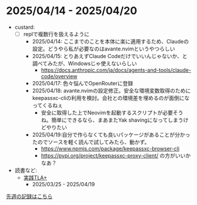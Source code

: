 # 2025/04/14 - 2025/04/20

- custard:
    - [ ] replで複数行を扱えるように
        - 2025/04/14: ここまでのことを本体に楽に適用するため、Claudeの設定。どうやら私が必要なのはavante.nvimというやつらしい
        - 2025/04/15: とりあえずClaude Codeだけでいいんじゃないか、と調べてみたが、Windowsじゃ使えないらしい
            - <https://docs.anthropic.com/ja/docs/agents-and-tools/claude-code/overview>
        - 2025/04/17: 色々悩んでOpenRouterに登録
        - 2025/04/18: avante.nvimの設定修正。安全な環境変数取得のためにkeepassxc-cliの利用を検討。会社との環境差を埋めるのが面倒になってくるねぇ
            - 安全に取得した上でNeovimを起動するスクリプトが必要そうね。簡単にできるなら、まあまたYak shavingになってしまうけどやりたい
        - 2025/04/19:自分で作らなくても良いパッケージがあることが分かったのでソースを軽く読んで試してみたら、動かず。
            - <https://www.npmjs.com/package/keepassxc-browser-cli>
            - <https://pypi.org/project/keepassxc-proxy-client/> の方がいいかなあ？
- 読書など:
    - [実践TLA+](https://www.shoeisha.co.jp/book/detail/9784798169163)
        - 2025/03/25 - 2025/04/19

[先週の記録はこちら](https://github.com/igrep/daily-commits/blob/263662e9e4a32a814b3b26dd2dec9ff7930b2926/yesterday.md)
